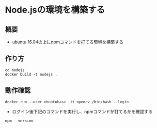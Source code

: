 # Node.jsの環境を構築する

## 概要

+ ubuntu 16.04の上にnpmコマンドを打てる環境を構築する

## 作り方

```
cd nodejs
docker build -t nodejs .
```

## 動作確認

```
docker run --user ubuntubase -it opencv /bin/bash --login
```

+ ログイン後下記のコマンドを実行し、npmコマンドが打てるかを確認する

```
npm --version
```
